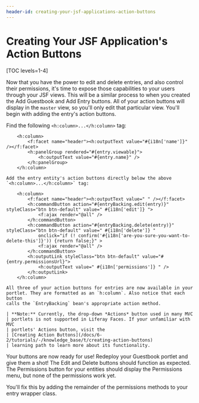 ```yaml
---
header-id: creating-your-jsf-applications-action-buttons
---
```


# Creating Your JSF Application's Action Buttons

[TOC levels=1-4]

Now that you have the power to edit and delete entries, and also control their
permissions, it's time to expose those capabilities to your users through your
JSF views. This will be a similar process to when you created the Add Guestbook
and Add Entry buttons. All of your action buttons will display in the `master`
view, so you'll only edit that particular view. You'll begin with adding the
entry's action buttons. 

Find the following `<h:column>...</h:column>` tag: 

        <h:column>
            <f:facet name="header"><h:outputText value="#{i18n['name']}" /></f:facet>
            <h:panelGroup rendered="#{entry.viewable}">
                <h:outputText value="#{entry.name}" />
            </h:panelGroup>
        </h:column>

    Add the entry entity's action buttons directly below the above
    `<h:column>...</h:column>` tag: 

        <h:column>
            <f:facet name="header"><h:outputText value=" " /></f:facet>
            <h:commandButton action="#{entryBacking.edit(entry)}" styleClass="btn btn-default" value=" #{i18n['edit']} ">
                <f:ajax render="@all" />
            </h:commandButton>
            <h:commandButton action="#{entryBacking.delete(entry)}" styleClass="btn btn-default" value=" #{i18n['delete']} "
                onclick="if (! confirm('#{i18n['are-you-sure-you-want-to-delete-this']}')) {return false;}" >
                <f:ajax render="@all" />
            </h:commandButton>
            <h:outputLink styleClass="btn btn-default" value="#{entry.permissionsUrl}">
                <h:outputText value=" #{i18n['permissions']} " />
            </h:outputLink>
        </h:column>

    All three of your action buttons for entries are now available in your
    portlet. They are formatted as an `h:column`. Also notice that each button
    calls the `EntryBacking` bean's appropriate action method. 

    | **Note:** Currently, the drop-down *Actions* button used in many MVC
    | portlets is not supported in Liferay Faces. If your unfamiliar with MVC
    | portlets' Actions button, visit the
    | [Creating Action Buttons](/docs/6-2/tutorials/-/knowledge_base/t/creating-action-buttons)
    | learning path to learn more about its functionality.

Your buttons are now ready for use! Redeploy your Guestbook portlet and give
them a shot! The Edit and Delete buttons should function as expected. The
Permissions button for your entities should display the Permissions menu, but
none of the permissions work yet. 

You'll fix this by adding the remainder of the permissions methods to your entry
wrapper class. 
